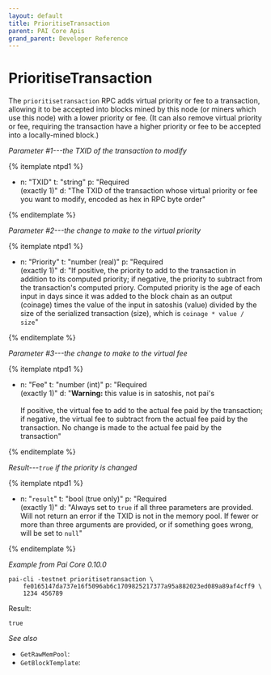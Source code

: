 ```yaml
---
layout: default
title: PrioritiseTransaction
parent: PAI Core Apis
grand_parent: Developer Reference
---
```


PrioritiseTransaction
=======================

The `prioritisetransaction` RPC adds virtual priority or fee to a transaction, allowing it to be accepted into blocks mined by this node (or miners which use this node) with a lower priority or fee. (It can also remove virtual priority or fee, requiring the transaction have a higher priority or fee to be accepted into a locally-mined block.)

*Parameter #1---the TXID of the transaction to modify*

{% itemplate ntpd1 %}
- n: "TXID"
  t: "string"
  p: "Required<br>(exactly 1)"
  d: "The TXID of the transaction whose virtual priority or fee you want to modify, encoded as hex in RPC byte order"

{% enditemplate %}

*Parameter #2---the change to make to the virtual priority*

{% itemplate ntpd1 %}
- n: "Priority"
  t: "number (real)"
  p: "Required<br>(exactly 1)"
  d: "If positive, the priority to add to the transaction in addition to its computed priority; if negative, the priority to subtract from the transaction's computed priory.  Computed priority is the age of each input in days since it was added to the block chain as an output (coinage) times the value of the input in satoshis (value) divided by the size of the serialized transaction (size), which is `coinage * value / size`"

{% enditemplate %}

*Parameter #3---the change to make to the virtual fee*

{% itemplate ntpd1 %}
- n: "Fee"
  t: "number (int)"
  p: "Required<br>(exactly 1)"
  d: "**Warning:** this value is in satoshis, not pai's<br><br>If positive, the virtual fee to add to the actual fee paid by the transaction; if negative, the virtual fee to subtract from the actual fee paid by the transaction.  No change is made to the actual fee paid by the transaction"

{% enditemplate %}

*Result---`true` if the priority is changed*

{% itemplate ntpd1 %}
- n: "`result`"
  t: "bool (true only)"
  p: "Required<br>(exactly 1)"
  d: "Always set to `true` if all three parameters are provided.  Will not return an error if the TXID is not in the memory pool.  If fewer or more than three arguments are provided, or if something goes wrong, will be set to `null`"

{% enditemplate %}

*Example from Pai Core 0.10.0*

```
pai-cli -testnet prioritisetransaction \
    fe0165147da737e16f5096ab6c1709825217377a95a882023ed089a89af4cff9 \
    1234 456789
```

Result:

```
true
```

*See also*

* `GetRawMemPool`:
* `GetBlockTemplate`:
